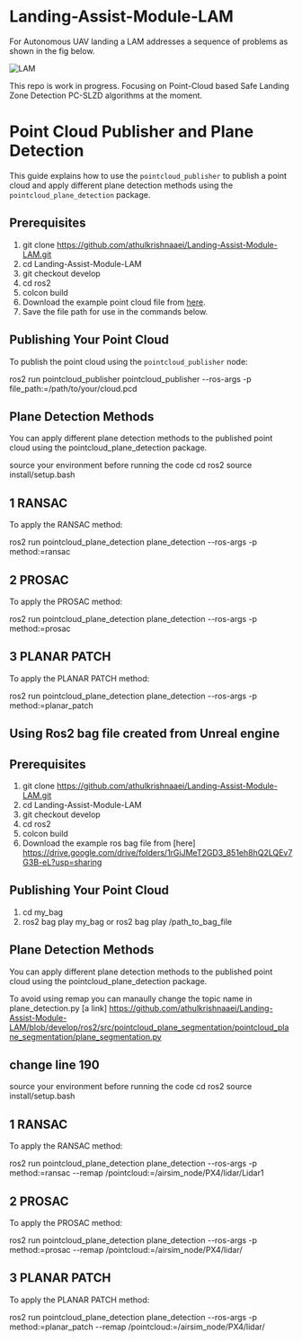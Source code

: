 # Landing-Assist-Module-LAM
For Autonomous UAV landing a LAM addresses a sequence of problems as shown in the fig below.

![LAM](https://github.com/Robotgir/Landing-Assist-Module-LAM/assets/47585672/b35b1021-e451-4f36-b16c-2d00289be256)

This repo is work in progress.
Focusing on Point-Cloud based Safe Landing Zone Detection PC-SLZD algorithms at the moment.

# Point Cloud Publisher and Plane Detection

This guide explains how to use the `pointcloud_publisher` to publish a point cloud and apply different plane detection methods using the `pointcloud_plane_detection` package.

## Prerequisites
1. git clone https://github.com/athulkrishnaaei/Landing-Assist-Module-LAM.git
2. cd Landing-Assist-Module-LAM
3. git checkout develop
4. cd ros2
5. colcon build
2. Download the example point cloud file from [here](https://drive.google.com/file/d/1NYAtHWjuo6R7qI4s55TbW7oRZUM73guQ/view?usp=sharing).
3. Save the file path for use in the commands below.

## Publishing Your Point Cloud

To publish the point cloud using the `pointcloud_publisher` node:

ros2 run pointcloud_publisher pointcloud_publisher --ros-args -p file_path:=/path/to/your/cloud.pcd


## Plane Detection Methods

You can apply different plane detection methods to the published point cloud using the pointcloud_plane_detection package.

source your environment before running the code 
cd ros2 
source install/setup.bash
## 1 RANSAC
To apply the RANSAC method:

ros2 run pointcloud_plane_detection plane_detection --ros-args -p method:=ransac

## 2 PROSAC
To apply the PROSAC method:

ros2 run pointcloud_plane_detection plane_detection --ros-args -p method:=prosac

## 3 PLANAR PATCH
To apply the PLANAR PATCH method:

ros2 run pointcloud_plane_detection plane_detection --ros-args -p method:=planar_patch

## Using Ros2 bag file created from Unreal engine 

## Prerequisites
1. git clone https://github.com/athulkrishnaaei/Landing-Assist-Module-LAM.git
2. cd Landing-Assist-Module-LAM
3. git checkout develop
4. cd ros2
5. colcon build
6. Download the example ros bag file from [here] https://drive.google.com/drive/folders/1rGiJMeT2GD3_851eh8hQ2LQEv7G3B-eL?usp=sharing

## Publishing Your Point Cloud
1. cd my_bag
2. ros2 bag play my_bag or ros2 bag play /path_to_bag_file

## Plane Detection Methods

You can apply different plane detection methods to the published point cloud using the pointcloud_plane_detection package.

To avoid using remap you can manaully change the topic name in plane_detection.py [a link] https://github.com/athulkrishnaaei/Landing-Assist-Module-LAM/blob/develop/ros2/src/pointcloud_plane_segmentation/pointcloud_plane_segmentation/plane_segmentation.py 
## change line 190

source your environment before running the code 
cd ros2 
source install/setup.bash

## 1 RANSAC
To apply the RANSAC method:

ros2 run pointcloud_plane_detection plane_detection --ros-args -p method:=ransac --remap /pointcloud:=/airsim_node/PX4/lidar/Lidar1

## 2 PROSAC
To apply the PROSAC method:

ros2 run pointcloud_plane_detection plane_detection --ros-args -p method:=prosac --remap /pointcloud:=/airsim_node/PX4/lidar/

## 3 PLANAR PATCH
To apply the PLANAR PATCH method:

ros2 run pointcloud_plane_detection plane_detection --ros-args -p method:=planar_patch --remap /pointcloud:=/airsim_node/PX4/lidar/